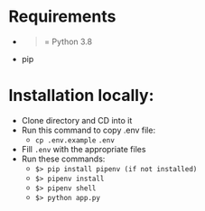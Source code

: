 # Requirements

 - >= Python 3.8
 - pip

# Installation locally:
 - Clone directory and CD into it
 - Run this command to copy .env file:
    + `cp .env.example` `.env`
 - Fill `.env` with the appropriate files
 - Run these commands:
    + `$> pip install pipenv (if not installed)`
    + `$> pipenv install`
    + `$> pipenv shell`
    + `$> python app.py`